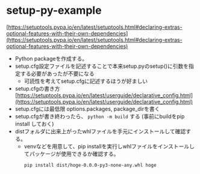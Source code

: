 # setup-py-example
[https://setuptools.pypa.io/en/latest/setuptools.html#declaring-extras-optional-features-with-their-own-dependencies](https://setuptools.pypa.io/en/latest/setuptools.html#declaring-extras-optional-features-with-their-own-dependencies)

- Python packageを作成する。
- setup.cfg設定ファイルを記述することで本来setup.pyのsetup()に引数を指定する必要があったが不要になる
    - 可読性を考えてsetup.cfgに記述するほうが好ましい
- setup.cfgの書き方
[https://setuptools.pypa.io/en/latest/userguide/declarative_config.html](https://setuptools.pypa.io/en/latest/userguide/declarative_config.html)
- setup.cfgには最低限 options.packages, package_dirを書く
- setup.cfgが書き終わったら、 `python -m build` する
(事前にbuildをpip install しておく)
- distフォルダに出来上がったwhlファイルを手元にインストールして確認する。
    - venvなどを用意して、pip installを実行しwhlファイルをインストールしてパッケージが使用できるか確認する。
        ```
        pip install dist/hoge-0.0.0-py3-none-any.whl hoge
        ```
